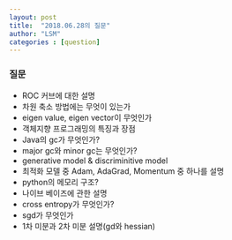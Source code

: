 ```yaml
---
layout: post
title:  "2018.06.28의 질문"
author: "LSM"
categories : [question]
---
```


### 질문
* ROC 커브에 대한 설명
* 차원 축소 방법에는 무엇이 있는가
* eigen value, eigen vector이 무엇인가
* 객체지향 프로그래밍의 특징과 장점
* Java의 gc가 무엇인가?
* major gc와 minor gc는 무엇인가?
* generative model & discriminitive model
* 최적화 모델 중 Adam, AdaGrad, Momentum 중 하나를 설명
* python의 메모리 구조?
* 나이브 베이즈에 관한 설명
* cross entropy가 무엇인가?
* sgd가 무엇인가
* 1차 미분과 2차 미분 설명(gd와 hessian)

